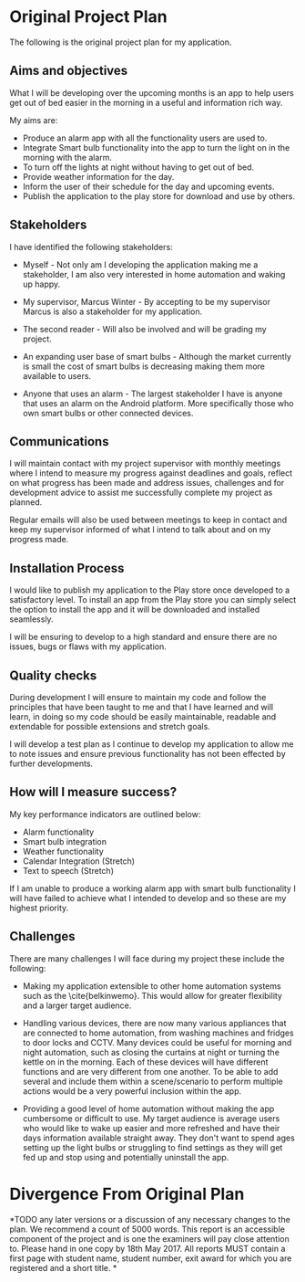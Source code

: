 # Original Project Plan

The following is the original project plan for my application.

## Aims and objectives

What I will be developing over the upcoming months is an app to help users get out of bed easier in the morning in a useful and information rich way.

My aims are:

- Produce an alarm app with all the functionality users are used to.
- Integrate Smart bulb functionality into the app to turn the light on in the morning with the alarm.
- To turn off the lights at night without having to get out of bed.
- Provide weather information for the day.
- Inform the user of their schedule for the day and upcoming events.
- Publish the application to the play store for download and use by others.

## Stakeholders

I have identified the following stakeholders:

- Myself - Not only am I developing the application making me a stakeholder, I am also very interested in home automation and waking up happy.

- My supervisor, Marcus Winter - By accepting to be my supervisor Marcus is also a stakeholder for my application.

- The second reader - Will also be involved and will be grading my project.

- An expanding user base of smart bulbs - Although the market currently is small the cost of smart bulbs is decreasing making them more available to users.

- Anyone that uses an alarm - The largest stakeholder I have is anyone that uses an alarm on the
  Android platform. More specifically those who own smart bulbs or other connected devices.

## Communications

I will maintain contact with my project supervisor with monthly meetings where I intend to measure my progress against deadlines and goals, reflect on what progress has been made and address issues, challenges and for development advice to assist me successfully complete my project as planned.

Regular emails will also be used between meetings to keep in contact and keep my supervisor informed of what I intend to talk about and on my progress made.

## Installation Process

I would like to publish my application to the Play store once developed to a satisfactory level. To install an app from the Play store you can simply select the option to install the app and it will be downloaded and installed seamlessly.

I will be ensuring to develop to a high standard and ensure there are no issues, bugs or flaws with my application.

## Quality checks

During development I will ensure to maintain my code and follow the principles that have been taught to me and that I have learned and will learn, in doing so my code should be easily maintainable, readable and extendable for possible extensions and stretch goals.

I will develop a test plan as I continue to develop my application to allow me to note issues and ensure previous functionality has not been effected by further developments.

## How will I measure success?

My key performance indicators are outlined below:

- Alarm functionality
- Smart bulb integration
- Weather functionality
- Calendar Integration (Stretch)
- Text to speech (Stretch)

If I am unable to produce a working alarm app with smart bulb functionality I will have failed to achieve what I intended to develop and so these are my highest priority.

## Challenges

There are many challenges I will face during my project these include the following:

- Making my application extensible to other home automation systems such as the \cite{belkinwemo}. This would allow for greater flexibility and a larger target audience.

- Handling various devices, there are now many various appliances that are connected to home automation, from washing machines and fridges to door locks and CCTV. Many devices could be useful for morning and night automation, such as closing the curtains at night or turning the kettle on in the morning. Each of these devices will have different functions and are very different from one another. To be able to add several and include them within a scene/scenario to perform multiple actions would be a very powerful inclusion within the app.

- Providing a good level of home automation without making the app cumbersome or difficult to use. My target audience is average users who would like to wake up easier and more refreshed and have their days information available straight away. They don't want to spend ages setting up the light bulbs or struggling to find settings as they will get fed up and stop using and potentially uninstall the app.

# Divergence From Original Plan

*TODO
any later versions or a discussion of any necessary changes to the plan. We recommend a count of 5000 words. This report is an accessible component of the project and is one the examiners will pay close attention to. Please hand in one copy by 18th May 2017. All reports MUST contain a first page with student name, student number, exit award for which you are registered and a short title.
*
